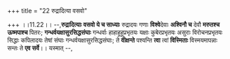 +++
title = "22 रुद्रादित्या वसवो"

+++
।।11.22।। --,**रुद्रादित्याः वसवो ये च साध्याः** रुद्रादयः गणाः
**विश्वे**देवाः **अश्विनौ च** देवौ **मरुतश्च ऊष्मपाश्च** पितरः;
**गन्धर्वयक्षासुरसिद्धसंघाः** गन्धर्वाः हाहाहूहूप्रभृतयः यक्षाः
कुबेरप्रभृतयः असुराः विरोचनप्रभृतयः सिद्धाः कपिलादयः तेषां संघाः
गन्धर्वयक्षासुरसिद्धसंघाः; ते **वीक्षन्ते** पश्यन्ति **त्वा** त्वां
**विस्मिताः** विस्मयमापन्नाः सन्तः ते **एव सर्वे**।। यस्मात् --,
